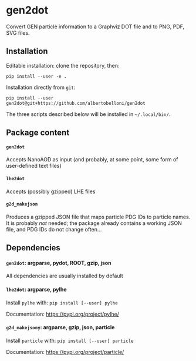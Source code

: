 # gen2dot
Convert GEN particle information to a Graphviz DOT file and to PNG, PDF, SVG files.

## Installation

Editable installation: clone the repository, then:
```
pip install --user -e . 
```
Installation directly from `git`:
```
pip install --user gen2dot@git+https://github.com/albertobelloni/gen2dot
```
The three scripts described below will be installed in `~/.local/bin/`.

## Package content

#### `gen2dot`

Accepts NanoAOD as input (and probably, at some point, some form of
user-defined text files)

#### `lhe2dot`

Accepts (possibly gzipped) LHE files

#### `g2d_makejson`

Produces a gzipped JSON file that maps particle PDG IDs to particle names.
It is probably _not_ needed; the package already contains a working JSON file,
and PDG IDs do not change often...

## Dependencies

#### `gen2dot`: argparse, pydot, ROOT, gzip, json

All dependencies are usually installed by default

#### `lhe2dot`: argparse, pylhe

Install `pylhe` with: `pip install [--user] pylhe`

Documentation: https://pypi.org/project/pylhe/

#### `g2d_makejsony`: argparse, gzip, json, particle

Install `particle` with: `pip install [--user] particle`

Documentation: https://pypi.org/project/particle/
